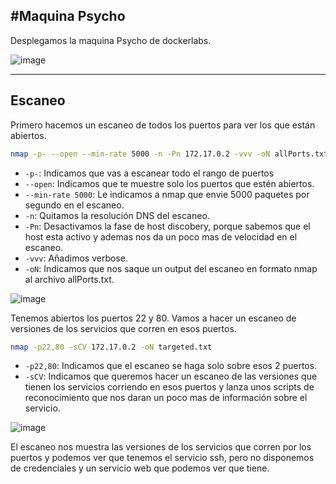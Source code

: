 #Maquina Psycho
----

Desplegamos la maquina Psycho de dockerlabs.

![image](https://github.com/user-attachments/assets/58dea31b-2267-4e68-8eb7-27fac506dfad)


---- 

## Escaneo
Primero hacemos un escaneo de todos los puertos para ver los que están abiertos.

```bash
nmap -p- --open --min-rate 5000 -n -Pn 172.17.0.2 -vvv -oN allPorts.txt
```

- `-p-`: Indicamos que vas a escanear todo el rango de puertos
- `--open`: Indicamos que te muestre solo los puertos que estén abiertos.
- `--min-rate 5000`: Le indicamos a nmap que envie 5000 paquetes por segundo en el escaneo.
- `-n`: Quitamos la resolución DNS del escaneo.
- `-Pn`: Desactivamos la fase de host discobery, porque sabemos que el host esta activo y ademas nos da un poco mas de velocidad en el escaneo.
- `-vvv`: Añadimos verbose.
- `-oN`: Indicamos que nos saque un output del escaneo en formato nmap al archivo allPorts.txt.

![image](https://github.com/user-attachments/assets/f9f3886c-4adb-4e58-952c-1d3cac53c1af)


Tenemos abiertos los puertos 22 y 80. Vamos a hacer un escaneo de versiones de los servicios que corren en esos puertos.

```bash
nmap -p22,80 -sCV 172.17.0.2 -oN targeted.txt
```

- `-p22,80`: Indicamos que el escaneo se haga solo sobre esos 2 puertos.
- `-sCV`: Indicamos que queremos hacer un escaneo de las versiones que tienen los servicios corriendo en esos puertos y lanza unos scripts de reconocimiento que nos daran un poco mas de información sobre el servicio.

![image](https://github.com/user-attachments/assets/3a31f604-dfc1-48d9-9fbf-61358a01b4a8)

El escaneo nos muestra las versiones de los servicios que corren por los puertos y podemos ver que tenemos el servicio ssh, pero no disponemos de credenciales y un servicio web que podemos ver que tiene.
